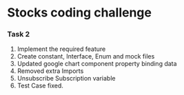 # Stocks coding challenge

### Task 2

1. Implement the required feature
2. Create constant, Interface, Enum and mock files
3. Updated google chart component property binding data
4. Removed extra Imports
5. Unsubscribe Subscription variable
6. Test Case fixed.
